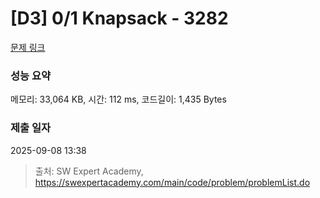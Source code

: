 # [D3] 0/1 Knapsack - 3282 

[문제 링크](https://swexpertacademy.com/main/code/problem/problemDetail.do?contestProbId=AWBJAVpqrzQDFAWr) 

### 성능 요약

메모리: 33,064 KB, 시간: 112 ms, 코드길이: 1,435 Bytes

### 제출 일자

2025-09-08 13:38



> 출처: SW Expert Academy, https://swexpertacademy.com/main/code/problem/problemList.do